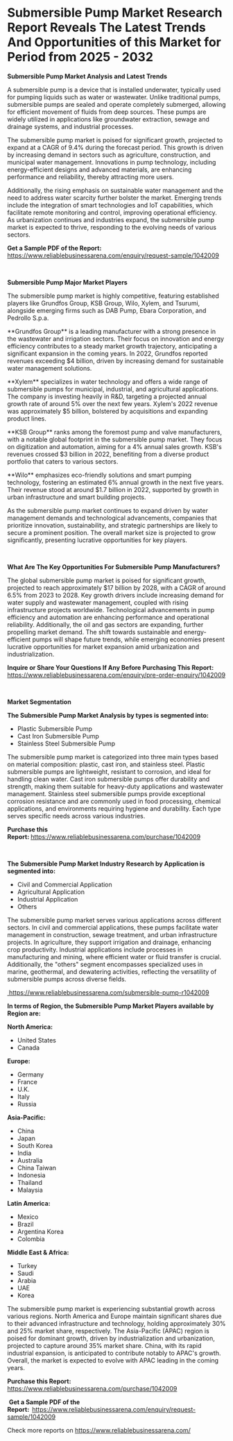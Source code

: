 <p><h1>Submersible Pump Market Research Report Reveals The Latest Trends And Opportunities of this Market for Period from 2025 - 2032</h1></p><p><strong>Submersible Pump Market Analysis and Latest Trends</strong></p>
<p><p>A submersible pump is a device that is installed underwater, typically used for pumping liquids such as water or wastewater. Unlike traditional pumps, submersible pumps are sealed and operate completely submerged, allowing for efficient movement of fluids from deep sources. These pumps are widely utilized in applications like groundwater extraction, sewage and drainage systems, and industrial processes.</p><p>The submersible pump market is poised for significant growth, projected to expand at a CAGR of 9.4% during the forecast period. This growth is driven by increasing demand in sectors such as agriculture, construction, and municipal water management. Innovations in pump technology, including energy-efficient designs and advanced materials, are enhancing performance and reliability, thereby attracting more users. </p><p>Additionally, the rising emphasis on sustainable water management and the need to address water scarcity further bolster the market. Emerging trends include the integration of smart technologies and IoT capabilities, which facilitate remote monitoring and control, improving operational efficiency. As urbanization continues and industries expand, the submersible pump market is expected to thrive, responding to the evolving needs of various sectors.</p></p>
<p><strong>Get a Sample PDF of the Report:&nbsp;</strong> <a href="https://www.reliablebusinessarena.com/enquiry/request-sample/1042009?utm_campaign=2488&utm_medium=2&utm_source=Github&utm_content=ia&utm_term=11042025&utm_id=submersible-pump">https://www.reliablebusinessarena.com/enquiry/request-sample/1042009</a></p>
<p>&nbsp;</p>
<p><strong>Submersible Pump Major Market Players</strong></p>
<p><p>The submersible pump market is highly competitive, featuring established players like Grundfos Group, KSB Group, Wilo, Xylem, and Tsurumi, alongside emerging firms such as DAB Pump, Ebara Corporation, and Pedrollo S.p.a. </p><p>**Grundfos Group** is a leading manufacturer with a strong presence in the wastewater and irrigation sectors. Their focus on innovation and energy efficiency contributes to a steady market growth trajectory, anticipating a significant expansion in the coming years. In 2022, Grundfos reported revenues exceeding $4 billion, driven by increasing demand for sustainable water management solutions.</p><p>**Xylem** specializes in water technology and offers a wide range of submersible pumps for municipal, industrial, and agricultural applications. The company is investing heavily in R&D, targeting a projected annual growth rate of around 5% over the next few years. Xylem's 2022 revenue was approximately $5 billion, bolstered by acquisitions and expanding product lines.</p><p>**KSB Group** ranks among the foremost pump and valve manufacturers, with a notable global footprint in the submersible pump market. They focus on digitization and automation, aiming for a 4% annual sales growth. KSB's revenues crossed $3 billion in 2022, benefiting from a diverse product portfolio that caters to various sectors.</p><p>**Wilo** emphasizes eco-friendly solutions and smart pumping technology, fostering an estimated 6% annual growth in the next five years. Their revenue stood at around $1.7 billion in 2022, supported by growth in urban infrastructure and smart building projects.</p><p>As the submersible pump market continues to expand driven by water management demands and technological advancements, companies that prioritize innovation, sustainability, and strategic partnerships are likely to secure a prominent position. The overall market size is projected to grow significantly, presenting lucrative opportunities for key players.</p></p>
<p>&nbsp;</p>
<p><strong>What Are The Key Opportunities For Submersible Pump Manufacturers?</strong></p>
<p><p>The global submersible pump market is poised for significant growth, projected to reach approximately $17 billion by 2028, with a CAGR of around 6.5% from 2023 to 2028. Key growth drivers include increasing demand for water supply and wastewater management, coupled with rising infrastructure projects worldwide. Technological advancements in pump efficiency and automation are enhancing performance and operational reliability. Additionally, the oil and gas sectors are expanding, further propelling market demand. The shift towards sustainable and energy-efficient pumps will shape future trends, while emerging economies present lucrative opportunities for market expansion amid urbanization and industrialization.</p></p>
<p><strong>Inquire or Share Your Questions If Any Before Purchasing This Report:</strong> <a href="https://www.reliablebusinessarena.com/enquiry/pre-order-enquiry/1042009?utm_campaign=2488&utm_medium=2&utm_source=Github&utm_content=ia&utm_term=11042025&utm_id=submersible-pump">https://www.reliablebusinessarena.com/enquiry/pre-order-enquiry/1042009</a></p>
<p>&nbsp;</p>
<p><strong>Market Segmentation</strong></p>
<p><strong>The Submersible Pump Market Analysis by types is segmented into:</strong></p>
<p><ul><li>Plastic Submersible Pump</li><li>Cast Iron Submersible Pump</li><li>Stainless Steel Submersible Pump</li></ul></p>
<p><p>The submersible pump market is categorized into three main types based on material composition: plastic, cast iron, and stainless steel. Plastic submersible pumps are lightweight, resistant to corrosion, and ideal for handling clean water. Cast iron submersible pumps offer durability and strength, making them suitable for heavy-duty applications and wastewater management. Stainless steel submersible pumps provide exceptional corrosion resistance and are commonly used in food processing, chemical applications, and environments requiring hygiene and durability. Each type serves specific needs across various industries.</p></p>
<p><strong>Purchase this Report:&nbsp;</strong><a href="https://www.reliablebusinessarena.com/purchase/1042009?utm_campaign=2488&utm_medium=2&utm_source=Github&utm_content=ia&utm_term=11042025&utm_id=submersible-pump">https://www.reliablebusinessarena.com/purchase/1042009</a></p>
<p>&nbsp;</p>
<p><strong>The Submersible Pump Market Industry Research by Application is segmented into:</strong></p>
<p><ul><li>Civil and Commercial Application</li><li>Agricultural Application</li><li>Industrial Application</li><li>Others</li></ul></p>
<p><p>The submersible pump market serves various applications across different sectors. In civil and commercial applications, these pumps facilitate water management in construction, sewage treatment, and urban infrastructure projects. In agriculture, they support irrigation and drainage, enhancing crop productivity. Industrial applications include processes in manufacturing and mining, where efficient water or fluid transfer is crucial. Additionally, the "others" segment encompasses specialized uses in marine, geothermal, and dewatering activities, reflecting the versatility of submersible pumps across diverse fields.</p></p>
<p><a href="https://www.reliablebusinessarena.com/submersible-pump-r1042009?utm_campaign=2488&utm_medium=2&utm_source=Github&utm_content=ia&utm_term=11042025&utm_id=submersible-pump">&nbsp;https://www.reliablebusinessarena.com/submersible-pump-r1042009</a></p>
<p><strong>In terms of Region, the Submersible Pump Market Players available by Region are:</strong></p>
<p>
    <p> <strong> North America: </strong>
        <ul>
            <li>United States</li>
            <li>Canada</li>
        </ul>
        </p> 
    <p> <strong> Europe: </strong>
        <ul>
            <li>Germany</li>
            <li>France</li>
            <li>U.K.</li>
            <li>Italy</li>
            <li>Russia</li>
        </ul>
        </p> 
    <p> <strong> Asia-Pacific: </strong>
        <ul>
            <li>China</li>
            <li>Japan</li>
            <li>South Korea</li>
            <li>India</li>
            <li>Australia</li>
            <li>China Taiwan</li>
            <li>Indonesia</li>
            <li>Thailand</li>
            <li>Malaysia</li>
        </ul>
        </p> 
    <p> <strong> Latin America: </strong>
        <ul>
            <li>Mexico</li>
            <li>Brazil</li>
            <li>Argentina Korea</li>
            <li>Colombia</li>
        </ul>
        </p> 
    <p> <strong> Middle East & Africa: </strong>
        <ul>
            <li>Turkey</li>
            <li>Saudi</li>
            <li>Arabia</li>
            <li>UAE</li>
            <li>Korea</li>
        </ul>
    </p>
    </p>
<p><p>The submersible pump market is experiencing substantial growth across various regions. North America and Europe maintain significant shares due to their advanced infrastructure and technology, holding approximately 30% and 25% market share, respectively. The Asia-Pacific (APAC) region is poised for dominant growth, driven by industrialization and urbanization, projected to capture around 35% market share. China, with its rapid industrial expansion, is anticipated to contribute notably to APAC's growth. Overall, the market is expected to evolve with APAC leading in the coming years.</p></p>
<p><strong>Purchase this Report: </strong><a href="https://www.reliablebusinessarena.com/purchase/1042009?utm_campaign=2488&utm_medium=2&utm_source=Github&utm_content=ia&utm_term=11042025&utm_id=submersible-pump">https://www.reliablebusinessarena.com/purchase/1042009</a></p>
<p>&nbsp;<strong>Get a Sample PDF of the Report:&nbsp;&nbsp;</strong><a href="https://www.reliablebusinessarena.com/enquiry/request-sample/1042009?utm_campaign=2488&utm_medium=2&utm_source=Github&utm_content=ia&utm_term=11042025&utm_id=submersible-pump">https://www.reliablebusinessarena.com/enquiry/request-sample/1042009</a></p>
<p><strong></strong></p>
<p>Check more reports on <a href="https://www.reliablebusinessarena.com/?utm_campaign=2488&utm_medium=2&utm_source=Github&utm_content=ia&utm_term=11042025&utm_id=submersible-pump">https://www.reliablebusinessarena.com/</a></p>